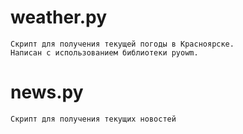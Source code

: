 # weather.py
	Скрипт для получения текущей погоды в Красноярске.
	Написан с использованием библиотеки pyowm.
# news.py
	Скрипт для получения текущих новостей
